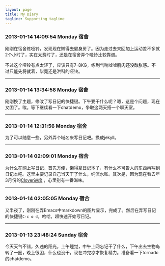 ```yaml
---
layout: page
title: My Diary
tagline: Supporting tagline
---
```

### 2013-01-14 14:09:54 Monday 宿舍

刚刚在宿舍练哑铃，发现现在懒得去健身房了。因为走过去来回加上运动差不多就2个小时了，实在太费时了，还是在宿舍弄个哑铃比较靠谱。

不过这个哑铃有点太轻了，应该只有7-8KG，练到气喘嘘嘘肌肉还没酸胀感。不过只能先将就着，毕竟还是洪科的哑铃。

-----
### 2013-01-14 13:34:58 Monday 宿舍

刚刚换了主题，修改了写日记的快捷键。下午要干什么呢？嗯，这是个问题，现在又困了。唉。等下继续看一下chatdemo，争取这两天搭一个聊天室。

-----
### 2013-01-14 12:31:56 Monday 宿舍

为了可以随意一些，另外弄个域名来写日记吧。换成jekyll。

-----
### 2013-01-14 02:09:01 Monday 宿舍

为什么在网上写日记，首先方便，懒得拿日记本了，有什么不可告人的东西再写到日记本吧。这里主要记录自己当天干了什么，纯流水账。其次是，因为现在看去年3月份的[Clover进度](http://everet.org/2012/01/clover-progress.html ) ，心里别有一番滋味。

-----
### 2013-01-14 02:05:05 Monday 宿舍

又半夜了，刚刚在弄Emacs中markdown的图片显示，完成了。然后在弄写日记的快捷键`C-c o d`，哈哈，超快速开始写日记。

-----
### 2013-01-13 23:48:24 Sunday 宿舍

今天天气不错，久违的阳光。上午睡觉，中午上网忘记干了什么，下午出去生物岛转了一圈，晚上很困，什么也没干，现在冲完凉才恢复精力。准备看一下tornado的chatdemo。


